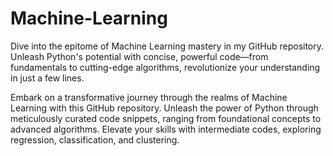# Machine-Learning
Dive into the epitome of Machine Learning mastery in my GitHub repository. Unleash Python's potential with concise, powerful code—from fundamentals to cutting-edge algorithms, revolutionize your understanding in just a few lines.

Embark on a transformative journey through the realms of Machine Learning with this GitHub repository. Unleash the power of Python through meticulously curated code snippets, ranging from foundational concepts to advanced algorithms. Elevate your skills with intermediate codes, exploring regression, classification, and clustering.

